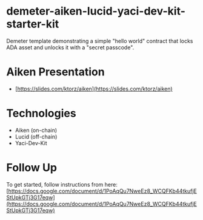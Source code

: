 # demeter-aiken-lucid-yaci-dev-kit-starter-kit

Demeter template demonstrating a simple "hello world" contract that locks ADA asset and unlocks it with a "secret passcode".

# Aiken Presentation
- [https://slides.com/ktorz/aiken](https://slides.com/ktorz/aiken)

# Technologies
- Aiken (on-chain)
- Lucid (off-chain)
- Yaci-Dev-Kit

# Follow Up
To get started, follow instructions from here:
[https://docs.google.com/document/d/1PoAqQu7NweEz8_WCQFKb44tkufjEStUpkGTj3G17eqw](https://docs.google.com/document/d/1PoAqQu7NweEz8_WCQFKb44tkufjEStUpkGTj3G17eqw)
